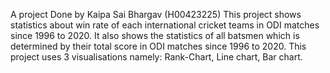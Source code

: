 A project Done by Kaipa Sai Bhargav (H00423225)
This project shows statistics about win rate of each international cricket teams in ODI matches since 1996 to 2020.
It also shows the statistics of all batsmen which is determined by their total score in ODI matches since 1996 to 2020.
This project uses 3 visualisations namely: Rank-Chart, Line chart, Bar chart.


